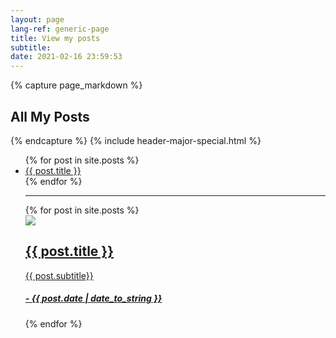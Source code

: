 ```yaml
---
layout: page
lang-ref: generic-page
title: View my posts
subtitle:
date: 2021-02-16 23:59:53
---
```

<!-- Content -->
{% capture page_markdown %}
## All My Posts
{% endcapture %}
{% include header-major-special.html %}



<ul>
    {% for post in site.posts %}
    <li>
      <a href="{{ post.url }}">{{ post.title }}</a>
    </li>
  {% endfor %}
  <hr>
  <div class="cards">
    {% for post in site.posts %}
      <div class="card-small card"><a href="{{ post.url }}"><img src="{{ site.url }}/assets/images/{{ post.url }}/{{ post.image }}"><div class="card-body"><h2>{{ post.title }}</h2><p>{{ post.subtitle}}</p><h5>- {{ post.date | date_to_string }}</h5></div></a></div>
    {% endfor %}
  </div>
</ul>
